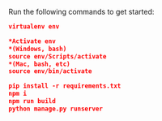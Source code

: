 Run the following commands to get started:

```json
virtualenv env

*Activate env 
*(Windows, bash)
source env/Scripts/activate
*(Mac, bash, etc)
source env/bin/activate

pip install -r requirements.txt
npm i
npm run build
python manage.py runserver
```


